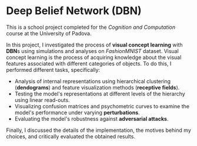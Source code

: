 # Deep Belief Network (DBN)

This is a school project completed for the *Cognition and Computation* course at the University of Padova.

In this project, I investigated the process of **visual concept learning** with **DBN**s using simulations and analyses on *FashionMNIST* dataset. Visual concept learning is the process of acquiring knowledge about the visual features associated with different categories of objects. To do this, I performed different tasks, specifically:

*   Analysis of internal representations using hierarchical clustering (**dendograms**) and feature visualization methods (**receptive fields**). 
*   Testing the model's representations at different levels of the hierarchy using linear read-outs.
*   Visualizing confusion matrices and psychometric curves to examine the model's performance under varying **perturbations**.
*   Evaluating the model's robustness against **adversarial attacks**.

Finally, I discussed the details of the implementation, the motives behind my choices, and critically evaluated the obtained results.
